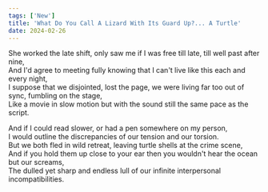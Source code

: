 ```yaml
---
tags: ['New']
title: 'What Do You Call A Lizard With Its Guard Up?... A Turtle'
date: 2024-02-26
---
```


She worked the late shift, only saw me if I was free till late, till well past after nine,  
And I'd agree to meeting fully knowing that I can't live like this each and every night,  
I suppose that we disjointed, lost the page, we were living far too out of sync, fumbling on the stage,  
Like a movie in slow motion but with the sound still the same pace as the script.

And if I could read slower, or had a pen somewhere on my person,  
I would outline the discrepancies of our tension and our torsion.  
But we both fled in wild retreat, leaving turtle shells at the crime scene,  
And if you hold them up close to your ear then you wouldn't hear the ocean but our screams,  
The dulled yet sharp and endless lull of our infinite interpersonal incompatibilities.  
